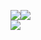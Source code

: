 <img src="https://github-readme-stats.vercel.app/api?username=sffxzzp&hide_border=true&show_icons=true&count_private=true&theme=transparent"/><img src="https://github-readme-stats.vercel.app/api/top-langs/?username=sffxzzp&hide_border=true&layout=compact&langs_count=8&theme=transparent" /><br><img src="https://streak-stats.demolab.com?user=sffxzzp&hide_border=true&date_format=%5BY.%5Dn.j&background=00000000&currStreakNum=417E87&sideNums=417E87&currStreakLabel=417E87&sideLabels=417E87&dates=417E87&ring=2982FF&fire=2982FF" />

